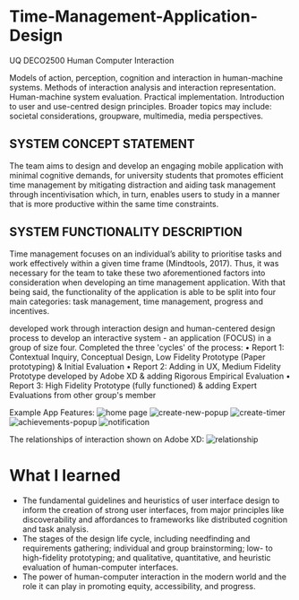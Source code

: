 # Time-Management-Application-Design
UQ DECO2500 Human Computer Interaction

Models of action, perception, cognition and interaction in human-machine systems. Methods of interaction analysis and interaction representation. Human-machine system evaluation. Practical implementation. Introduction to user and use-centred design principles. Broader topics may include: societal considerations, groupware, multimedia, media perspectives.

## SYSTEM CONCEPT STATEMENT
The team aims to design and develop an engaging mobile application with minimal cognitive
demands, for university students that promotes efficient time management by mitigating
distraction and aiding task management through incentivisation which, in turn, enables users to
study in a manner that is more productive within the same time constraints.
## SYSTEM FUNCTIONALITY DESCRIPTION
Time management focuses on an individual’s ability to prioritise tasks and work effectively within
a given time frame (Mindtools, 2017). Thus, it was necessary for the team to take these two
aforementioned factors into consideration when developing an time management application.
With that being said, the functionality of the application is able to be split into four main categories:
task management, time management, progress and incentives.

developed work through interaction design and human-centered design process to develop an interactive system - an application (FOCUS) in a group of size four. Completed the three 'cycles' of the process:
• Report 1: Contextual Inquiry, Conceptual Design, Low Fidelity Prototype (Paper prototyping) & Initial Evaluation
• Report 2: Adding in UX, Medium Fidelity Prototype developed by Adobe XD & adding Rigorous Empirical Evaluation
• Report 3: High Fidelity Prototype (fully functioned) & adding Expert Evaluations from other group's member

Example App Features: 
![home page](https://github.com/danielzhangau/Time-Management-Application-Design/blob/master/home-page.jpg)
![create-new-popup](https://github.com/danielzhangau/Time-Management-Application-Design/blob/master/create-new-popup.jpg)
![create-timer](https://github.com/danielzhangau/Time-Management-Application-Design/blob/master/create-timer.jpg)
![achievements-popup](https://github.com/danielzhangau/Time-Management-Application-Design/blob/master/achievements-popup.jpg)
![notification](https://github.com/danielzhangau/Time-Management-Application-Design/blob/master/notification.jpg)

The relationships of interaction shown on Adobe XD:
![relationship](https://github.com/danielzhangau/Time-Management-Application-Design/blob/master/deco2500%20app.png)

# What I learned
- The fundamental guidelines and heuristics of user interface design to inform the creation of strong user interfaces, from major principles like discoverability and affordances to frameworks like distributed cognition and task analysis.
- The stages of the design life cycle, including needfinding and requirements gathering; individual and group brainstorming; low- to high-fidelity prototyping; and qualitative, quantitative, and heuristic evaluation of human-computer interfaces.
- The power of human-computer interaction in the modern world and the role it can play in promoting equity, accessibility, and progress.
